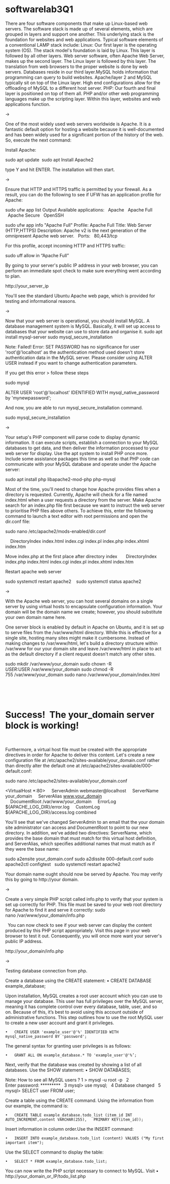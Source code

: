 # softwarelab3Q1
There are four software components that make up Linux-based web servers. The software stack is made up of several elements, which are grouped in layers and support one another. This underlying stack is the foundation for websites and web applications. Typical software elements of a conventional LAMP stack include:
Linux: Our first layer is the operating system (OS). The stack model's foundation is laid by Linux. This layer is followed by all other layers.
Web server software, often Apache Web Server, makes up the second layer. The Linux layer is followed by this layer. The translation from web browsers to the proper website is done by web servers.
Databases reside in our third layer.MySQL holds information that programming can query to build websites. Apache/layer 2 and MySQL typically sit on top of the Linux layer. High end configurations allow for the offloading of MySQL to a different host server.
PHP: Our fourth and final layer is positioned on top of them all. PHP and/or other web programming languages make up the scripting layer. Within this layer, websites and web applications function.

->

One of the most widely used web servers worldwide is Apache.
It is a fantastic default option for hosting a website because it is well-documented and has been widely used for a significant portion of the history of the web.
So, execute the next command:

 Install Apache:

sudo apt update 
sudo apt Install Apache2 

type Y and hit ENTER. The installation will then start.

->

Ensure that HTTP and HTTPS traffic is permitted by your firewall.
As a result, you can do the following to see if UFW has an application profile for Apache:

sudo ufw app list 
Output
Available applications:
  Apache
  Apache Full
  Apache Secure
  OpenSSH


sudo ufw app info "Apache Full"
Profile: Apache Full
Title: Web Server (HTTP,HTTPS)
Description: Apache v2 is the next generation of the omnipresent Apache web
server.
 
Ports:
  80,443/tcp


For this profile, accept incoming HTTP and HTTPS traffic:

sudo uff allow in “Apache Full”

By going to your server's public IP address in your web browser, you can perform an immediate spot check to make sure everything went according to plan.

http://your_server_ip

You'll see the standard Ubuntu Apache web page, which is provided for testing and informational reasons.

->

Now that your web server is operational, you should install MySQL.
A database management system is MySQL. Basically, it will set up access to databases that your website can use to store data and organise it.
sudo apt install mysql-server 
sudo mysql_secure_installation

Note: Failed! Error: SET PASSWORD has no significance for user 'root'@'localhost' as the authentication method used doesn't store authentication data in the MySQL server. Please consider using ALTER USER instead if you want to change authentication parameters.

If you get this error > follow these steps

sudo mysql

ALTER USER 'root'@'localhost' IDENTIFIED WITH mysql_native_password by 'mynewpassword';

And now, you are able to run mysql_secure_installation command.

sudo mysql_secure_installation

->

Your setup's PHP component will parse code to display dynamic information.
It can execute scripts, establish a connection to your MySQL databases to get data, and then deliver the information processed to your web server for display.
Use the apt system to install PHP once more. Include some assistance packages this time as well so that PHP code can communicate with your MySQL database and operate under the Apache server:

sudo apt install php libapache2-mod-php php-mysql

Most of the time, you'll need to change how Apache provides files when a directory is requested. Currently, Apache will check for a file named index.html when a user requests a directory from the server. Make Apache search for an index.php file first because we want to instruct the web server to prioritise PHP files above others.
To achieve this, enter the following command to launch a text editor with root permissions and open the dir.conf file:

sudo nano /etc/apache2/mods-enabled/dir.conf

<IfModule mod_dir.c>
    DirectoryIndex index.html index.cgi index.pl index.php index.xhtml index.htm
</IfModule>

Move index.php at the first place after directory index
 
<IfModule mod_dir.c>
    DirectoryIndex index.php index.html index.cgi index.pl index.xhtml index.htm
</IfModule>

Restart apache web server

sudo systemctl restart apache2   
sudo systemctl status apache2

->

With the Apache web server, you can host several domains on a single server by using virtual hosts to encapsulate configuration information. Your domain will be the domain name we create; however, you should substitute your own domain name here.

One server block is enabled by default in Apache on Ubuntu, and it is set up to serve files from the /var/www/html directory. While this is effective for a single site, hosting many sites might make it cumbersome. Instead of making changes to /var/www/html, let's build a directory structure within /var/www for our your domain site and leave /var/www/html in place to act as the default directory if a client request doesn't match any other sites.

sudo mkdir /var/www/your_domain
sudo chown -R $USER:$USER /var/www/your_domain
sudo chmod -R 755 /var/www/your_domain
sudo nano /var/www/your_domain/index.html


 
<html>
    <head>
        <title>Welcome to Your_domain!</title>
    </head>
    <body>
        <h1>Success!  The your_domain server block is working!</h1>
    </body>
</html>

Furthermore, a virtual host file must be created with the appropriate directives in order for Apache to deliver this content. Let's create a new configuration file at /etc/apache2/sites-available/your_domain.conf rather than directly alter the default one at /etc/apache2/sites-available/000-default.conf:

sudo nano /etc/apache2/sites-available/your_domain.conf

<VirtualHost *:80>
    ServerAdmin webmaster@localhost
    ServerName your_domain
    ServerAlias www.your_domain
    DocumentRoot /var/www/your_domain
    ErrorLog ${APACHE_LOG_DIR}/error.log
    CustomLog ${APACHE_LOG_DIR}/access.log combined
</VirtualHost>

You'll see that we've changed ServerAdmin to an email that the your domain site administrator can access and DocumentRoot to point to our new directory. In addition, we've added two directives: ServerName, which provides the base domain that must match for this virtual host definition, and ServerAlias, which specifies additional names that must match as if they were the base name:

sudo a2ensite your_domain.conf
sudo a2dissite 000-default.conf
sudo apache2ctl configtest  
sudo systemctl restart apache2

Your domain name ought should now be served by Apache. You may verify this by going to http://your domain.

->

Create a very simple PHP script called info.php to verify that your system is set up correctly for PHP. This file must be saved to your web root directory for Apache to find it and serve it correctly:
sudo nano /var/www/your_domain/info.php
 

<?php
phpinfo();
?>
 
You can now check to see if your web server can display the content produced by this PHP script appropriately. Visit this page in your web browser to test it out.
Consequently, you will once more want your server's public IP address.

http://your_domain/info.php

->

Testing database connection from php.

Create a database using the CREATE statement:
	•	CREATE DATABASE example_database;

Upon installation, MySQL creates a root user account which you can use to manage your database. This user has full privileges over the MySQL server, meaning it has complete control over every database, table, user, and so on. Because of this, it’s best to avoid using this account outside of administrative functions. This step outlines how to use the root MySQL user to create a new user account and grant it privileges.

	•	CREATE USER 'example_user'@'%' IDENTIFIED WITH mysql_native_password BY 'password';
The general syntax for granting user privileges is as follows:

	•	GRANT ALL ON example_database.* TO 'example_user'@'%’; 

Next, verify that the database was created by showing a list of all databases. Use the SHOW statement:
	•	SHOW DATABASES;


Note: How to see all MySQL users ?
	1	> mysql -u root -p  
	2	Enter password: *********  
	3	mysql> use mysql;  
	4	Database changed  
	5	mysql> SELECT user FROM user;  


Create a table using the CREATE command. Using the information from our example, the command is:

	•	CREATE TABLE example_database.todo_list (item_id INT AUTO_INCREMENT,content VARCHAR(255),	PRIMARY KEY(item_id));

Insert  information in column order.Use the INSERT command:

	•	INSERT INTO example_database.todo_list (content) VALUES ("My first important item");

Use the SELECT command to display the table:

	•	SELECT * FROM example_database.todo_list;
You can now write the PHP script necessary to connect to MySQL.
Visit
	•	http://your_domain_or_IP/todo_list.php 




















